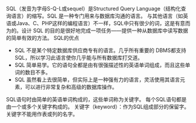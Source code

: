 SQL（发音为字母S-Q-L或sequel）是Structured Query Language（结构化查询语言）的缩写。SQL 是一种专门用来与数据库沟通的语言。
与其他语言（如英语或Java、C、PHP这样的编程语言）不一样，SQL中只有很少的词，这是有意而为的。设计 SQL 的目的是很好地完成一项任务——提供一种从数据库中读写数据的简单有效的方法。
SQL的优点

- SQL 不是某个特定数据库供应商专有的语言。几乎所有重要的 DBMS都支持SQL，所以学习此语言使你几乎能与所有数据库打交道。
- SQL 简单易学。它的语句全都是由有很强描述性的英语单词组成，而且这些单词的数目不多。
- SQL 虽然看上去很简单，但实际上是一种强有力的语言，灵活使用其语言元素，可以进行非常复杂和高级的数据库操作。

SQL语句时由简单的英语单词构成的，这些单词称为关键字。
每个SQL语句都是由一个或多个关键字构成的。
关键字（keyword）：作为SQL组成部分的保留字。关键字不能用作表或列的名字。

